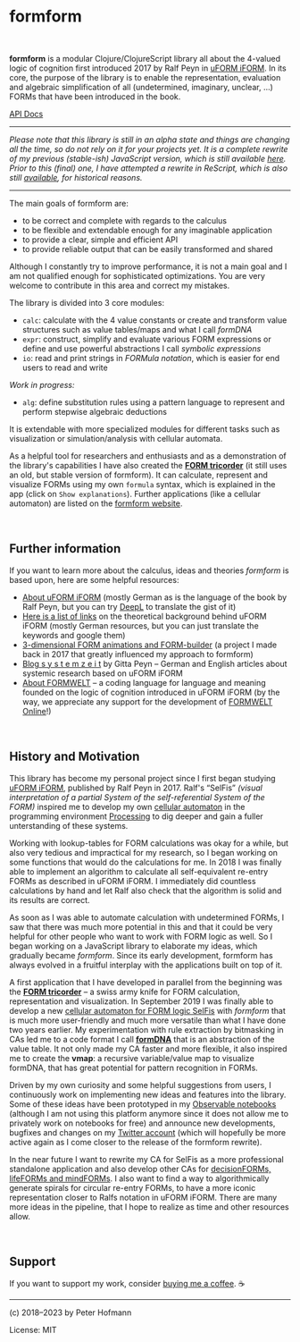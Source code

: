# formform

<br/>

**formform** is a modular Clojure/ClojureScript library all about the 4-valued logic of cognition first introduced 2017 by Ralf Peyn in [uFORM iFORM](https://uformiform.info). In its core, the purpose of the library is to enable the representation, evaluation and algebraic simplification of all (undetermined, imaginary, unclear, …) FORMs that have been introduced in the book. 

[API Docs](https://formform.dev/docs/)

---

*Please note that this library is still in an alpha state and things are changing all the time, so do not rely on it for your projects yet. It is a complete rewrite of my previous (stable-ish) JavaScript version, which is still available [here](https://github.com/formsandlines/formform-js). Prior to this (final) one, I have attempted a rewrite in ReScript, which is also still [available](https://github.com/formsandlines/formform-rescript), for historical reasons.*

---

The main goals of formform are:

* to be correct and complete with regards to the calculus
* to be flexible and extendable enough for any imaginable application
* to provide a clear, simple and efficient API
* to provide reliable output that can be easily transformed and shared

Although I constantly try to improve performance, it is not a main goal and I am not qualified enough for sophisticated optimizations. You are very welcome to contribute in this area and correct my mistakes.

The library is divided into 3 core modules:

* `calc`: calculate with the 4 value constants or create and transform value structures such as value tables/maps and what I call *formDNA*
* `expr`: construct, simplify and evaluate various FORM expressions or define and use powerful abstractions I call *symbolic expressions*
* `io`: read and print strings in *FORMula notation*, which is easier for end users to read and write

*Work in progress:*
* `alg`: define substitution rules using a pattern language to represent and perform stepwise algebraic deductions

It is extendable with more specialized modules for different tasks such as visualization or simulation/analysis with cellular automata.

As a helpful tool for researchers and enthusiasts and as a demonstration of the library's capabilities I have also created the [**FORM tricorder**](https://github.com/formsandlines/form-tricorder) (it still uses an old, but stable version of formform). It can calculate, represent and visualize FORMs using my own `formula` syntax, which is explained in the app (click on `Show explanations`). Further applications (like a cellular automaton) are listed on the [formform website](https://formform.dev).


<br/>

## Further information

If you want to learn more about the calculus, ideas and theories *formform* is based upon, here are some helpful resources:

- [About uFORM iFORM](https://uformiform.info) (mostly German as is the language of the book by Ralf Peyn, but you can try [DeepL](https://www.deepl.com/translator) to translate the gist of it)
- [Here is a list of links](https://uformiform.info/#section_recommendations) on the theoretical background behind uFORM iFORM (mostly German resources, but you can just translate the keywords and google them)
- [3-dimensional FORM animations and FORM-builder](https://uformiform.info/animations) (a project I made back in 2017 that greatly influenced my approach to formform)
- [Blog s y s t e m z e i t](https://carl-auer-akademie.com/blogs/systemzeit/) by Gitta Peyn – German and English articles about systemic research based on uFORM iFORM
- [About FORMWELT](https://formwelt.info) – a coding language for language and meaning founded on the logic of cognition introduced in uFORM iFORM (by the way, we appreciate any support for the development of [FORMWELT Online](https://formwelt.info/formwelt-online)!)

<br/>

## History and Motivation

This library has become my personal project since I first began studying [uFORM iFORM](https://uformiform.info), published by Ralf Peyn in 2017. Ralf's “SelFis” *(visual interpretation of a partial System of the self-referential System of the FORM)* inspired me to develop my own [cellular automaton](https://en.wikipedia.org/wiki/Cellular_automaton) in the programming environment [Processing](https://processing.org/) to dig deeper and gain a fuller unterstanding of these systems. 

Working with lookup-tables for FORM calculations was okay for a while, but also very tedious and impractical for my research, so I began working on some functions that would do the calculations for me. In 2018 I was finally able to implement an algorithm to calculate all self-equivalent re-entry FORMs as described in uFORM iFORM. I immediately did countless calculations by hand and let Ralf also check that the algorithm is solid and its results are correct.

As soon as I was able to automate calculation with undetermined FORMs, I saw that there was much more potential in this and that it could be very helpful for other people who want to work with FORM logic as well. So I began working on a JavaScript library to elaborate my ideas, which gradually became *formform*. Since its early development, formform has always evolved in a fruitful interplay with the applications built on top of it.

A first application that I have developed in parallel from the beginning was the [**FORM tricorder**](https://tricorder.formform.dev) – a swiss army knife for FORM calculation, representation and visualization. In September 2019 I was finally able to develop a new [cellular automaton for FORM logic SelFis](https://plotter.formform.dev) with *formform* that is much more user-friendly and much more versatile than what I have done two years earlier. My experimentation with rule extraction by bitmasking in CAs led me to a code format I call [**formDNA**](https://observablehq.com/@formsandlines/the-dna-of-4-valued-forms) that is an abstraction of the value table. It not only made my CA faster and more flexible, it also inspired me to create the **vmap**: a recursive variable/value map to visualize formDNA, that has great potential for pattern recognition in FORMs.

Driven by my own curiosity and some helpful suggestions from users, I continuously work on implementing new ideas and features into the library. Some of these ideas have been prototyped in my [Observable notebooks](https://observablehq.com/@formsandlines) (although I am not using this platform anymore since it does not allow me to privately work on notebooks for free) and announce new developments, bugfixes and changes on my [Twitter account](https://twitter.com/diagramaniac) (which will hopefully be more active again as I come closer to the release of the formform rewrite).

In the near future I want to rewrite my CA for SelFis as a more professional standalone application and also develop other CAs for [decisionFORMs, lifeFORMs and mindFORMs](https://www.carl-auer.de/magazin/systemzeit/how-does-system-function-operate-5). I also want to find a way to algorithmically generate spirals for circular re-entry FORMs, to have a more iconic representation closer to Ralfs notation in uFORM iFORM. There are many more ideas in the pipeline, that I hope to realize as time and other resources allow.

<br/>

## Support

If you want to support my work, consider [buying me a coffee](https://www.buymeacoffee.com/formsandlines). ☕

---

(c) 2018–2023 by Peter Hofmann

License: MIT
